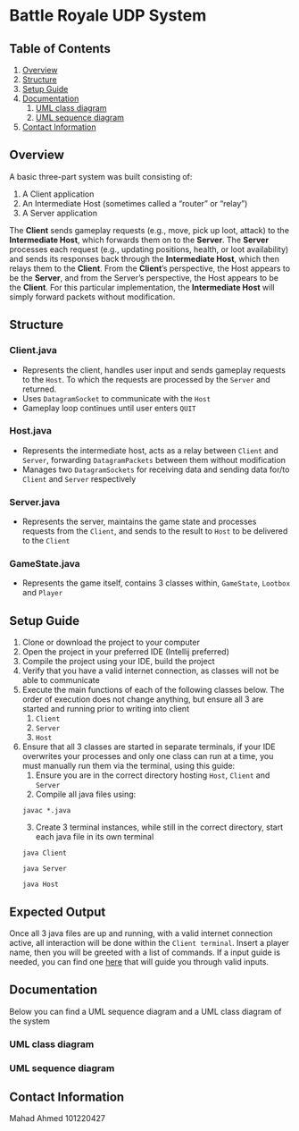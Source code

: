 # Battle Royale UDP System

## Table of Contents
1. [Overview](#overview)
2. [Structure](#structure)
3. [Setup Guide](#setup-guide)
4. [Documentation](#documentation)
    1. [UML class diagram](#uml-class-diagram)
    2. [UML sequence diagram](#uml-sequence-diagram)
5. [Contact Information](#contact-information)

## Overview
A basic three-part system was built consisting of:
1. A Client application
2. An Intermediate Host (sometimes called a “router” or “relay”)
3. A Server application
   
The **Client** sends gameplay requests (e.g., move, pick up loot, attack) to the **Intermediate Host**,
which forwards them on to the **Server**. The **Server** processes each request (e.g., updating positions,
health, or loot availability) and sends its responses back through the **Intermediate Host**, which then
relays them to the **Client**. From the **Client**’s perspective, the Host appears to be the **Server**, and from
the Server’s perspective, the Host appears to be the **Client**. For this particular implementation, the **Intermediate 
Host** will simply forward packets without modification.

## Structure

### Client.java
- Represents the client, handles user input and sends gameplay requests to the `Host`. To which the requests
are processed by the `Server` and returned.
- Uses `DatagramSocket` to communicate with the `Host`
- Gameplay loop continues until user enters `QUIT`
### Host.java
- Represents the intermediate host, acts as a relay between `Client` and `Server`, forwarding `DatagramPackets` 
between them without modification
- Manages two `DatagramSockets` for receiving data and sending data for/to `Client` and `Server` respectively
### Server.java
- Represents the server, maintains the game state and processes requests from the `Client`, and sends to
the result to `Host` to be delivered to the `Client`
### GameState.java
- Represents the game itself, contains 3 classes within, `GameState`, `Lootbox` and `Player`

## Setup Guide
1. Clone or download the project to your computer
2. Open the project in your preferred IDE (Intellij preferred)
3. Compile the project using your IDE, build the project
4. Verify that you have a valid internet connection, as classes will not be able to communicate
5. Execute the main functions of each of the following classes below. The order of execution does not
change anything, but ensure all 3 are started and running prior to writing into client
   1. `Client`
   2. `Server`
   3. `Host`
6. Ensure that all 3 classes are started in separate terminals, if your IDE overwrites your processes and only
one class can run at a time, you must manually run them via the terminal, using this guide:
   1. Ensure you are in the correct directory hosting `Host`, `Client` and `Server`
   2. Compile all java files using:
    ```
    javac *.java
    ```
   3. Create 3 terminal instances, while still in the correct directory, start each java file in its own terminal
   ```
   java Client
   ```
   ```
   java Server
   ```
   ```
   java Host
   ```


## Expected Output
Once all 3 java files are up and running, with a valid internet connection active, all interaction will be done within
the `Client terminal`. Insert a player name, then you will be greeted with a list of commands. 
If a input guide is needed, you can find one [here](docs/test_inputs.txt) that will guide you through valid inputs.

## Documentation
Below you can find a UML sequence diagram and a UML class diagram of the system
### UML class diagram

### UML sequence diagram


## Contact Information
Mahad Ahmed
101220427
